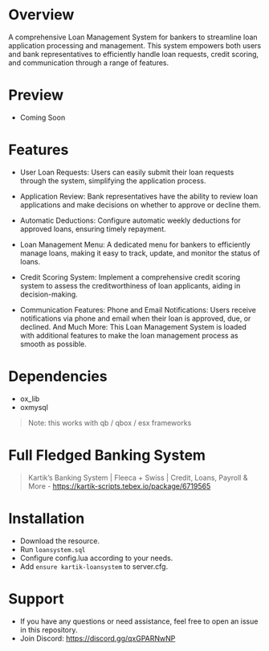 # Overview

A comprehensive Loan Management System for bankers to streamline loan application processing and management. This system empowers both users and bank representatives to efficiently handle loan requests, credit scoring, and communication through a range of features.

# Preview

- Coming Soon

# Features

- User Loan Requests: Users can easily submit their loan requests through the system, simplifying the application process.

- Application Review: Bank representatives have the ability to review loan applications and make decisions on whether to approve or decline them.

- Automatic Deductions: Configure automatic weekly deductions for approved loans, ensuring timely repayment.

- Loan Management Menu: A dedicated menu for bankers to efficiently manage loans, making it easy to track, update, and monitor the status of loans.

- Credit Scoring System: Implement a comprehensive credit scoring system to assess the creditworthiness of loan applicants, aiding in decision-making.

- Communication Features:
Phone and Email Notifications: Users receive notifications via phone and email when their loan is approved, due, or declined.
And Much More: This Loan Management System is loaded with additional features to make the loan management process as smooth as possible.

# Dependencies

- ox_lib
- oxmysql

> Note: this works with qb / qbox / esx frameworks

# Full Fledged Banking System 

> Kartik’s Banking System | Fleeca + Swiss | Credit, Loans, Payroll & More - https://kartik-scripts.tebex.io/package/6719565

# Installation

- Download the resource.
- Run `loansystem.sql`
- Configure config.lua according to your needs.
- Add `ensure kartik-loansystem` to server.cfg.

# Support

- If you have any questions or need assistance, feel free to open an issue in this repository.
- Join Discord: https://discord.gg/qxGPARNwNP
